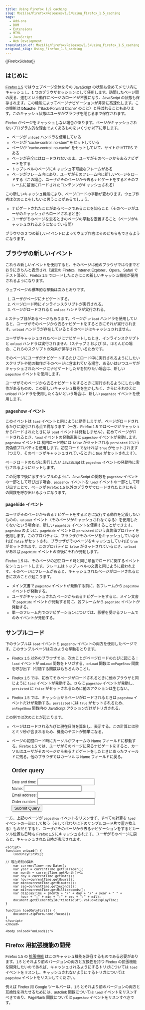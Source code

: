```yaml
---
title: Using Firefox 1.5 caching
slug: Mozilla/Firefox/Releases/1.5/Using_Firefox_1.5_caching
tags:
  - Add-ons
  - DOM
  - Extensions
  - HTML
  - JavaScript
  - Web Development
translation_of: Mozilla/Firefox/Releases/1.5/Using_Firefox_1.5_caching
original_slug: Using_Firefox_1.5_caching
---
```

{{FirefoxSidebar}}

## はじめに

[Firefox 1.5](/ja/Firefox_1.5_for_developers) ではウェブページ全体をその JavaScript の状態も含めてメモリ内にキャッシュし、1 つのブラウザセッションとして使用します。訪問したページ間の戻る、進むという動作にページのロードが不要になり、JavaScript の状態も保存されます。この機能によってページナビゲーションが非常に高速化します。この機能は **bfcache**（"Back-Forward Cache" のこと）と呼ばれることもあります。このキャッシュ状態はユーザがブラウザを閉じるまで保存されます。

Firefox がページをキャッシュしない場合があります。ページがキャッシュされないプログラム的な理由でよくあるものをいくつか以下に示します。

- ページが `unload` ハンドラを使用している
- ページが "cache-control: no-store" をセットしている
- ページが "cache-control: no-cache" をセットしていて、サイトが HTTPS である
- ページが完全にはロードされないまま、ユーザがそのページから去るナビゲートをする
- トップレベルのページにキャッシュ不可能なフレームがある
- ページがフレーム内にあり、ユーザがそのフレーム内に新しいページをロードする（この場合、ユーザがそのページから去るナビゲートをするとそのフレームに最後にロードされたコンテンツがキャッシュされる）

この新しいキャッシュ機能により、ページロードの挙動が変わります。ウェブ作者は次のことをしたいと思うことがあるでしょう。

- ナビゲートされたことがあるページであることを知ること（そのページがユーザのキャッシュからロードされるとき）
- ユーザがそのページを去るときのページの挙動を定義すること（ページがキャッシュされるようになっている間）

ブラウザの 2 つの新しいイベントによってウェブ作者はそのどちらもできるようになります。

## ブラウザの新しいイベント

これらの新しいイベントを使用すると、そのページは他のブラウザでは今までどおりにきちんと表示され（過去の Firefox、Internet Explorer、Opera、Safari でテスト済み）、Firefox 1.5 でロードしたときにこの新しいキャッシュ機能が使用されるようになります。

ウェブページの標準的な挙動は次のとおりです。

1.  ユーザがページにナビゲートする。
2.  ページロード時にインラインスクリプトが実行される。
3.  ページがロードされると `onload` ハンドラが実行される。

4 ステップ目があるページもあります。ページが `unload` ハンドラを使用していると、ユーザがそのページから去るナビゲートをするときにそれが実行されます。`unload` ハンドラが存在しているとそのページはキャッシュされません。

ユーザがキャッシュされたページにナビゲートしたとき、インラインスクリプトと `onload` ハンドラは実行されません（ステップ 2 および 3）。ほとんどの場合、これらのスクリプトの効果が保存されているためです。

そのページにユーザがナビゲートするたびにロード中に実行されるようにしたいスクリプトや他の動作がそのページに含まれている場合、あるいはいつユーザがキャッシュされたページにナビゲートしたかを知りたい場合は、新しい `pageshow` イベントを使用します。

ユーザがそのページから去るナビゲートをするときに実行されるようにしたい動作があるものの、この新しいキャッシュ機能を生かしたく、さらにそれゆえに unload ハンドラを使用したくないという場合は、新しい `pagehide` イベントを使用します。

### pageshow イベント

このイベントは `load` イベントと同じように動作しますが、ページがロードされるたびに実行される点で異なります（一方、Firefox 1.5 ではページがキャッシュからロードされたときには `load` イベントは発動しません）。初めてページがロードされるとき、`load` イベントの発動直後に `pageshow` イベントが発動します。`pageshow` イベントは 初回ロード時には `false` がセットされる `persisted` という真偽値プロパティを使用します。初回ロードでなければ `true` がセットされます（つまり、そのページがキャッシュされているときに true がセットされます）。

ページロードのたびに実行したい JavaScript は `pageshow` イベントの発動時に実行されるようにセットします。

この記事で後に示すサンプルのように、JavaScript の関数を `pageshow` イベントの一部として呼び出す場合、`pageshow` イベントを `load` イベントの一部として呼び出すことで、ページが Firefox 1.5 以外のブラウザでロードされたときにもその関数を呼び出せるようになります。

### pagehide イベント

ユーザがそのページから去るナビゲートをするときに実行する動作を定義したいものの、`unload` イベント（そのページがキャッシュされなくなる）を使用したくないという場合は、新しい `pagehide` イベントを使用することができます。`pageshow` のように、`pagehide` イベントは `persisted` という真偽値プロパティを使用します。このプロパティは、ブラウザがそのページをキャッシュしていなければ `false` がセットされ、ブラウザがそのページをキャッシュしていれば `true` がセットされます。このプロパティに `false` がセットされているとき、`unload` があれば `pagehide` イベントの直後にそれが発動します。

Firefox 1.5 は、そのページの初回ロード時と同じ順番でロードに関するイベントをシミュレートします。フレームはトップレベルの文書と同じように扱われます。そのページにフレームがあると、キャッシュされたページがロードされるときに次のことが起こります。

- メイン文書で `pageshow` イベントが発動する前に、各フレームから `pageshow` イベントが発動する。
- ユーザがキャッシュされたページから去るナビゲートをすると、メイン文書で `pagehide` イベントが発動する前に、各フレームから `pagehide` イベントが発動する。
- 単一のフレーム内でのナビゲーションについては、影響を受けるフレームでのみイベントが発動する。

## サンプルコード

下のサンプルは `load` イベントと `pageshow` イベントの両方を使用したページです。このサンプルページは次のような挙動をとります。

- Firefox 1.5 以外のブラウザでは、次のことがページロードのたびに起こる：`load` イベントが `onLoad` 関数をトリガする。`onLoad` 関数は `onPageShow` 関数を呼び出す（付随する関数はもちろんのこと）。

- Firefox 1.5 では、初めてそのページがロードされるときに他のブラウザと同じように `load` イベントが発動する。さらに `pageshow` イベントが発動し、`persisted` に `false` がセットされるために他のアクションは生じない。

- Firefox 1.5 では、キャッシュからページがロードされるときは `pageshow` イベントだけが発動する。`persisted` には `true` がセットされるため、`onPageShow` 関数内の JavaScript アクションだけがトリガされる。

この例では次のことが起こります。

- ページはロードされるたびに現在日時を算出し、表示する。この計算には秒とミリ秒が含まれるため、機能のテストが簡単になる。
- ページの初回ロード時にカーソルがフォームの Name フィールドに移動する。Firefox 1.5 では、ユーザがそのページに戻るナビゲートをすると、カーソルはユーザがそのページから去るナビゲートをしたときにあったフィールドに残る。他のブラウザではカーソルは Name フィールドに戻る。

    <!DOCTYPE HTML PUBLIC "-//W3C//DTD HTML 4.01 Transitional//EN"
       "http://www.w3.org/TR/html4/loose.dtd">
    <HTML>
    <head>
    <title>Order query : Firefox 1.5 Example</title>
    <style type="text/css">
    body, p {
    	font-family: Verdana, sans-serif;
    	font-size: 12px;
       	}
    </style>
    <script type="text/javascript">
    function onLoad() {
    	loadOnlyFirst();
    	onPageShow();
    }

    function onPageShow() {
    // 現在時刻の算出

    	var currentTime= new Date();
    	var year=currentTime.getFullYear();
    	var month=currentTime.getMonth()+1;
    	var day=currentTime.getDate();
    	var hour=currentTime.getHours();
    	var min=currentTime.getMinutes();
    	var sec=currentTime.getSeconds();
    	var mil=currentTime.getMilliseconds();
    	var displayTime = (month + "/" + day + "/" + year + " " +
    		hour + ":" + min + ":" + sec + ":" + mil);
    	document.getElementById("timefield").value=displayTime;
    }

    function loadOnlyFirst() {
    	document.zipForm.name.focus();
    }
    </script>
    </head>
    <body onload="onLoad();" onpageshow="if (event.persisted) onPageShow();">
    <h2>Order query</h2>

    <form name="zipForm" action="http://www.example.com/formresult.html" method="get">
    <label for="timefield">Date and time:</label>
    <input type="text" id="timefield"><br>
    <label for="name">Name:</label>
    <input type="text" id="name"><br>
    <label for="address">Email address:</label>
    <input type="text" id="address"><br>
    <label for="order">Order number:</label>
    <input type="text" id="order"><br>
    <input type="submit" name="submit" value="Submit Query">
    </form>
    </body>
    </html>

一方、上記のページが `pageshow` イベントをリスンせず、すべての計算を `load` イベントの一部として扱う（そして代わりに下のサンプルコード片で置き換える）ものだとすると、ユーザがそのページから去るナビゲーションをするとカーソル位置も日時も Firefox 1.5 にキャッシュされます。ユーザがそのページに戻ると、キャッシュされた日時が表示されます。

    <script>
    function onLoad() {
    	loadOnlyFirst();

    // 現在時刻の算出
    	var currentTime= new Date();
    	var year = currentTime.getFullYear();
    	var month = currentTime.getMonth()+1;
    	var day = currentTime.getDate();
    	var hour=currentTime.getHours();
    	var min=currentTime.getMinutes();
    	var sec=currentTime.getSeconds();
    	var mil=currentTime.getMilliseconds();
    	var displayTime = (month + "/" + day + "/" + year + " " +
    		hour + ":" + min + ":" + sec + ":" + mil);
    	document.getElementById("timefield").value=displayTime;
    }

    function loadOnlyFirst() {
    	document.zipForm.name.focus();
    }
    </script>
    </head>

    <body onload="onLoad();">

## Firefox 用拡張機能の開発

Firefox 1.5 の [拡張機能](/ja/Building_an_Extension) はこのキャッシュ機能を許容するものである必要があります。1.5 とそれより前のバージョンの両方と互換性を持つ Firefox の拡張機能を開発したいのであれば、キャッシュされるようにするトリガについては `load` イベントをリスンし、キャッシュされないようにするトリガについては `pageshow` イベントをリスンしてください。

例えば Firefox 用 Google ツールバーは、1.5 とそれより前のバージョンの両方と互換性を持たせるためには、autolink 関数については `load` イベントをリスンすべきであり、PageRank 関数については `pageshow` イベントをリスンすべきです。
